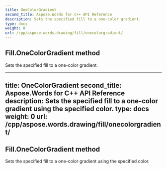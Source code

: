```yaml
---
title: OneColorGradient
second_title: Aspose.Words for C++ API Reference
description: Sets the specified fill to a one-color gradient. 
type: docs
weight: 0
url: /cpp/aspose.words.drawing/fill/onecolorgradient/
---
```

## Fill.OneColorGradient method


Sets the specified fill to a one-color gradient.

---
title: OneColorGradient
second_title: Aspose.Words for C++ API Reference
description: Sets the specified fill to a one-color gradient using the specified color. 
type: docs
weight: 0
url: /cpp/aspose.words.drawing/fill/onecolorgradient/
---
## Fill.OneColorGradient method


Sets the specified fill to a one-color gradient using the specified color.

